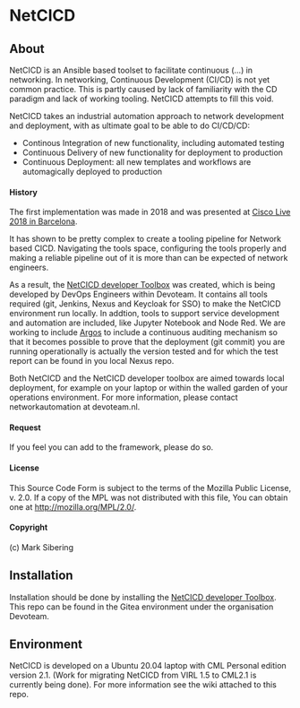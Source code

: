 # NetCICD #
## About ##
NetCICD is an Ansible based toolset to facilitate continuous (…) in networking. In networking, Continuous Development (CI/CD) is not yet common practice. This is partly caused by lack of familiarity with the CD paradigm and lack of working tooling. NetCICD attempts to fill this void.

NetCICD takes an industrial automation approach to network development and deployment, with as ultimate goal to be able to do CI/CD/CD: 

- Continous Integration of new functionality, including automated testing
- Continuous Delivery of new functionality for deployment to production 
- Continuous Deployment: all new templates and workflows are automagically deployed to production
#### History ####
The first implementation was made in 2018 and was presented at [Cisco Live 2018 in Barcelona](https://www.ciscolive.com/c/dam/r/ciscolive/emea/docs/2019/pdf/BRKSDN-2158.pdf). 

It has shown to be pretty complex to create a tooling pipeline for Network based CICD. Navigating the tools space, configuring the tools properly and making a reliable pipeline out of it is more than can be expected of network engineers.

As a result, the [NetCICD developer Toolbox](https://github.com/Devoteam/NetCICD-developer-toolbox) was created, which is being developed by DevOps Engineers within Devoteam. It contains all tools required (git, Jenkins, Nexus and Keycloak for SSO) to make the NetCICD environment run locally. In addtion, tools to support service development and automation are included, like Jupyter Notebook and Node Red. We are working to include [Argos](https://www.argosnotary.com/) to include a continuous auditing mechanism so that it becomes possible to prove that the deployment (git commit) you are running operationally is actually the version tested and for which the test report can be found in you local Nexus repo.

Both NetCICD and the NetCICD developer toolbox are aimed towards local deployment, for example on your laptop or within the walled garden of your operations environment. For more information, please contact networkautomation at devoteam.nl.
#### Request ####
If you feel you can add to the framework, please do so. 
#### License ###
This Source Code Form is subject to the terms of the Mozilla Public License, v. 2.0. If a copy of the MPL was not distributed with this file, You can obtain one at http://mozilla.org/MPL/2.0/.
#### Copyright ####
(c) Mark Sibering

## Installation ##
Installation should be done by installing the [NetCICD developer Toolbox](https://github.com/Devoteam/NetCICD-developer-toolbox). This repo can be found in the Gitea environment under the organisation Devoteam. 
## Environment ##
NetCICD is developed on a Ubuntu 20.04 laptop with CML Personal edition version 2.1. (Work for migrating NetCICD from VIRL 1.5 to CML2.1 is currently being done). For more information see the wiki attached to this repo.


